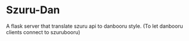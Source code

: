 # Szuru-Dan
A flask server that translate szuru api to danbooru style. (To let danbooru clients connect to szurubooru)
